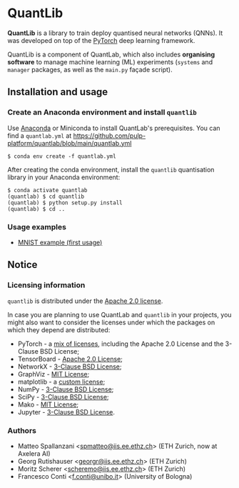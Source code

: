 # QuantLib
**QuantLib** is a library to train deploy quantised neural networks (QNNs).
It was developed on top of the  [PyTorch](https://pytorch.org/) deep learning framework.

QuantLib is a component of QuantLab, which also includes **organising software** to manage machine learning (ML) experiments (`systems` and `manager` packages, as well as the `main.py` façade script).

## Installation and usage

### Create an Anaconda environment and install `quantlib`

Use [Anaconda](https://docs.anaconda.com/anaconda/install/) or Miniconda to install QuantLab's prerequisites.
You can find a `quantlab.yml` at https://github.com/pulp-platform/quantlab/blob/main/quantlab.yml 
```
$ conda env create -f quantlab.yml
```

After creating the conda environment, install the `quantlib` quantisation library in your Anaconda environment:
```
$ conda activate quantlab
(quantlab) $ cd quantlib
(quantlab) $ python setup.py install
(quantlab) $ cd ..
```

### Usage examples
- [MNIST example (first usage)](examples/mnist/MNIST_Example.ipynb)

## Notice

### Licensing information
`quantlib` is distributed under the [Apache 2.0 license](https://www.apache.org/licenses/LICENSE-2.0).

In case you are planning to use QuantLab and `quantlib` in your projects, you might also want to consider the licenses under which the packages on which they depend are distributed:

* PyTorch - a [mix of licenses](https://github.com/pytorch/pytorch/blob/master/NOTICE), including the Apache 2.0 License and the 3-Clause BSD License;
* TensorBoard - [Apache 2.0 License](https://github.com/tensorflow/tensorboard/blob/master/LICENSE);
* NetworkX - [3-Clause BSD License](https://github.com/networkx/networkx/blob/main/LICENSE.txt);
* GraphViz - [MIT License](https://github.com/graphp/graphviz/blob/master/LICENSE);
* matplotlib - a [custom license](https://github.com/matplotlib/matplotlib/blob/master/LICENSE/LICENSE);
* NumPy - [3-Clause BSD License](https://github.com/numpy/numpy/blob/main/LICENSE.txt);
* SciPy - [3-Clause BSD License](https://github.com/scipy/scipy/blob/master/LICENSE.txt);
* Mako - [MIT License](https://github.com/sqlalchemy/mako/blob/master/LICENSE);
* Jupyter - [3-Clause BSD License](https://github.com/jupyter/notebook/blob/master/LICENSE).

### Authors
* Matteo Spallanzani <<a href="mailto:spmatteo@iis.ee.ethz.ch">spmatteo@iis.ee.ethz.ch</a>> (ETH Zurich, now at Axelera AI)
* Georg Rutishauser  <<a href="mailto:georgr@iis.ee.ethz.ch">georgr@iis.ee.ethz.ch</a>> (ETH Zurich)
* Moritz Scherer     <<a href="mailto:scheremo@iis.ee.ethz.ch">scheremo@iis.ee.ethz.ch</a>> (ETH Zurich)
* Francesco Conti    <<a href="mailto:f.conti@unibo.it">f.conti@unibo.it</a>> (University of Bologna)
